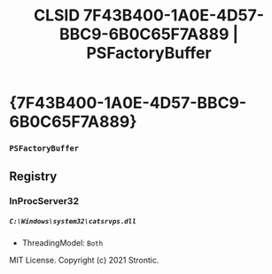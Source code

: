 ﻿---
title: "CLSID 7F43B400-1A0E-4D57-BBC9-6B0C65F7A889 | PSFactoryBuffer"
excerpt: What is COM-Object CLSID 7F43B400-1A0E-4D57-BBC9-6B0C65F7A889?
---

# {7F43B400-1A0E-4D57-BBC9-6B0C65F7A889}

### `PSFactoryBuffer`

## Registry


### InProcServer32

##### `C:\Windows\system32\catsrvps.dll`
* ThreadingModel: `Both`

MIT License. Copyright (c) 2021 Strontic.


